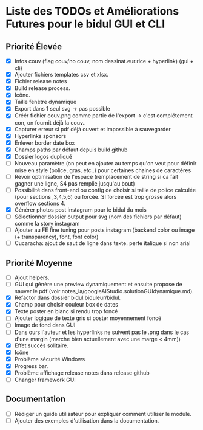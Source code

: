 # Liste des TODOs et Améliorations Futures pour le bidul GUI et CLI

## Priorité Élevée
- [x] Infos couv (flag couv/no couv, nom dessinat.eur.rice + hyperlink) (gui + cli)
- [x] Ajouter fichiers templates csv et xlsx.
- [x] Fichier release notes
- [x] Build release process.
- [x] Icône.
- [x] Taille fenêtre dynamique
- [x] Export dans 1 seul svg -> pas possible
- [x] Créér fichier couv.png comme partie de l'export -> c'est complétement con, on fournit déjà la couv.. 
- [x] Capturer erreur si pdf déjà ouvert et impossible à sauvegarder
- [x] Hyperlinks sponsors
- [x] Enlever border date box
- [x] Champs paths par défaut depuis build github
- [x] Dossier logos dupliqué
- [ ] Nouveau paramètre (on peut en ajouter au temps qu'on veut pour définir mise en style (police, gras, etc..) pour certaines chaines de caractères 
- [ ] Revoir optimisation de l'espace (remplacement de string si ca fait gagner une ligne, S4 pas remplie jusqu'au bout)
- [ ] Possibilité dans front-end ou config de choisir si taille de police calculée (pour sections ,3,4,5,6) ou forcée. SI forcée est trop grosse alors overflow sections 4.
- [x] Générer photos post instagram pour le bidul du mois
- [ ] Sélectionner dossier output pour svg (nom des fichiers par défaut) comme la story instagram
- [ ] Ajouter au FE fine tuning pour posts instagram (backend color ou image (+ transparency), font, font color)
- [ ] Cucaracha: ajout de saut de ligne dans texte. perte italique si non arial

## Priorité Moyenne
- [ ] Ajout helpers.
- [ ] GUI qui génère une preview dynamiquement et ensuite propose de sauver le pdf (voir notes_ia/googleAIStudio.solutionGUIdynamique.md).
- [x] Refactor dans dossier bidul.biduleur/bidul.
- [x] Champ pour choisir couleur box de dates
- [x] Texte poster en blanc si rendu trop foncé
- [ ] Ajouter logique de texte gris si poster moyennement foncé
- [ ] Image de fond dans GUI
- [ ] Dans ours l'auteur et les hyperlinks ne suivent pas le .png dans le cas d'une margin (marche bien actuellement avec une marge < 4mm))
- [x] Effet succès solitaire.
- [x] Icône
- [x] Problème sécurité Windows
- [x] Progress bar.
- [x] Problème affichage release notes dans release github
- [ ] Changer framework GUI

## Documentation
- [ ] Rédiger un guide utilisateur pour expliquer comment utiliser le module.
- [ ] Ajouter des exemples d'utilisation dans la documentation.
